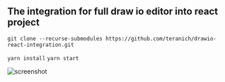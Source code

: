 ## The integration for full draw io editor into react project


```git clone --recurse-submodules https://github.com/teranich/drawio-react-integration.git```

```yarn install```
```yarn start```

![screenshot](screenshot.png)